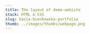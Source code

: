 ```yaml
---
title: The layout of demo-webiste
stack: HTML & CSS
slug: kasia-bienkowska-portfolio
thumb: ../images/thumbs/webpage.png
---
```


